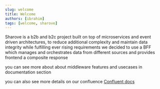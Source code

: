```yaml
---
slug: welcome
title: Welcome
authors: [ibrahim]
tags: [welcome, sharove]
---
```


Sharove is a b2b and b2c project built on top of microservices and event driven architectures,
to reduce additional complexity and maintain data integrity while fulfilling ever rising requirements we decided to use 
a BFF which manages and orchestrates data from different sources and provides frontend a composite response

you can see more about about middleware features and usecases in documentation section

you can also see more details on our confluence [Confluent docs](https://team-os.atlassian.net/wiki/spaces/SHAR/overview)

